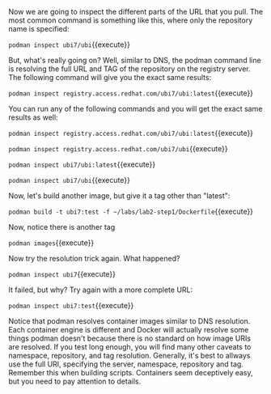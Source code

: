 Now we are going to inspect the different parts of the URL that you pull. The most common command is something like this, where only the repository name is specified:

`podman inspect ubi7/ubi`{{execute}}

But, what's really going on? Well, similar to DNS, the podman command line is resolving the full URL and TAG of the repository on the registry server. The following command will give you the exact same results:

`podman inspect registry.access.redhat.com/ubi7/ubi:latest`{{execute}}

You can run any of the following commands and you will get the exact same results as well:

`podman inspect registry.access.redhat.com/ubi7/ubi:latest`{{execute}}

`podman inspect registry.access.redhat.com/ubi7/ubi`{{execute}}

`podman inspect ubi7/ubi:latest`{{execute}}

`podman inspect ubi7/ubi`{{execute}}

Now, let's build another image, but give it a tag other than "latest":

`podman build -t ubi7:test -f ~/labs/lab2-step1/Dockerfile`{{execute}}

Now, notice there is another tag

`podman images`{{execute}}

Now try the resolution trick again. What happened?

`podman inspect ubi7`{{execute}}

It failed, but why? Try again with a more complete URL:

`podman inspect ubi7:test`{{execute}}

Notice that podman resolves container images similar to DNS resolution. Each container engine is different and Docker will actually resolve some things podman doesn't because there is no standard on how image URIs are resolved. If you test long enough, you will find many other caveats to namespace, repository, and tag resolution. Generally, it's best to allways use the full URI, specifying the server, namespace, repository and tag. Remember this when building scripts. Containers seem deceptively easy, but you need to pay attention to details.

